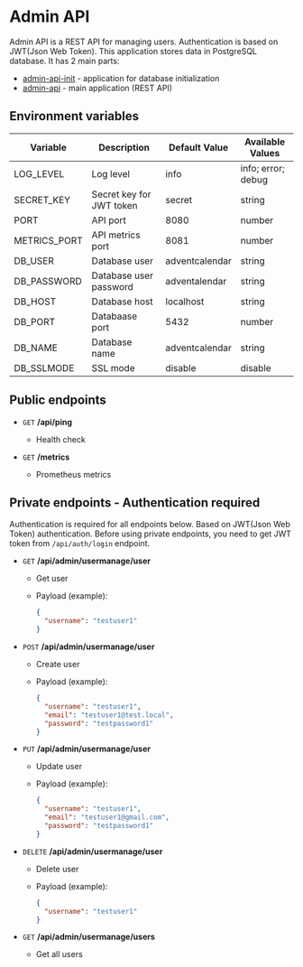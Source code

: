 # Admin API

Admin API is a REST API for managing users. Authentication is based on JWT(Json Web Token).
This application stores data in PostgreSQL database. It has 2 main parts:

- [admin-api-init](https://github.com/adamkoro/adventcalendar-backend/tree/main/admin-api-init) - application for database initialization
- [admin-api](https://github.com/adamkoro/adventcalendar-backend/tree/main/admin-api) - main application (REST API)

## Environment variables

| Variable     | Description              | Default Value  | Available Values   |
| ------------ | ------------------------ | -------------- | ------------------ |
| LOG_LEVEL    | Log level                | info           | info; error; debug |
| SECRET_KEY   | Secret key for JWT token | secret         | string             |
| PORT         | API port                 | 8080           | number             |
| METRICS_PORT | API metrics port         | 8081           | number             |
| DB_USER      | Database user            | adventcalendar | string             |
| DB_PASSWORD  | Database user password   | adventalendar  | string             |
| DB_HOST      | Database host            | localhost      | string             |
| DB_PORT      | Databaase port           | 5432           | number             |
| DB_NAME      | Database name            | adventcalendar | string             |
| DB_SSLMODE   | SSL mode                 | disable        | disable            |

## Public endpoints

- `GET` **/api/ping**
  - Health check

- `GET` **/metrics**
  - Prometheus metrics

## Private endpoints - Authentication required

Authentication is required for all endpoints below.
Based on JWT(Json Web Token) authentication. Before using private endpoints, you need to get JWT token from `/api/auth/login` endpoint.

- `GET` **/api/admin/usermanage/user**
  - Get user
  - Payload (example):

    ```json
    {
      "username": "testuser1"
    }
    ```

- `POST` **/api/admin/usermanage/user**
  - Create user
  - Payload (example):

    ```JSON
    {
      "username": "testuser1",
      "email": "testuser1@test.local",
      "password": "testpassword1"
    }
    ```

- `PUT` **/api/admin/usermanage/user**
  - Update user
  - Payload (example):

    ```JSON
    {
      "username": "testuser1",
      "email": "testuser1@gmail.com",
      "password": "testpassword1"
    }
    ```

- `DELETE` **/api/admin/usermanage/user**
  - Delete user
  - Payload (example):

    ```JSON
    {
      "username": "testuser1"
    }
    ```

- `GET` **/api/admin/usermanage/users**
  - Get all users
